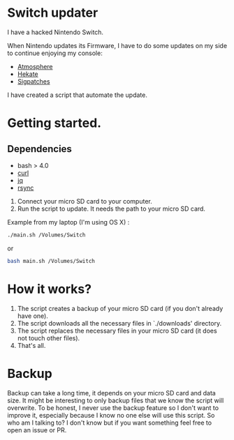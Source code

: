 # Switch updater

I have a hacked Nintendo Switch.

When Nintendo updates its Firmware, I have to do some updates on my side to continue enjoying my console:

* [Atmosphere](https://github.com/Atmosphere-NX/Atmosphere)
* [Hekate](https://github.com/CTCaer/hekate)
* [Sigpatches](https://hackintendo.com/download/sigpatches-atmosphere-esfsloader/)

I have created a script that automate the update.

# Getting started.

## Dependencies
* bash > 4.0
* [curl](https://everything.curl.dev/get)
* [jq](https://stedolan.github.io/jq/)
* [rsync](https://doc.ubuntu-fr.org/rsync)

1. Connect your micro SD card to your computer.
2. Run the script to update. It needs the path to your micro SD card.

Example from my laptop (I'm using OS X) :

```bash
./main.sh /Volumes/Switch
```

or

```bash
bash main.sh /Volumes/Switch
```

# How it works?

1. The script creates a backup of your micro SD card (if you don't already have one).
2. The script downloads all the necessary files in `./downloads' directory.
3. The script replaces the necessary files in your micro SD card (it does not touch other files).
4. That's all.

# Backup
Backup can take a long time, it depends on your micro SD card and data size. It might be interesting to only backup files that we know the script will overwrite. To be honest, I never use the backup feature so I don't want to improve it, especially because I know no one else will use this script. So who am I talking to? I don't know but if you want something feel free to open an issue or PR.
